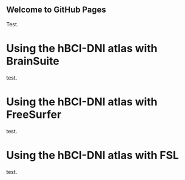## Welcome to GitHub Pages
Test.
# Using the hBCI-DNI atlas with BrainSuite
test.
# Using the hBCI-DNI atlas with FreeSurfer
test.
# Using the hBCI-DNI atlas with FSL
test.
